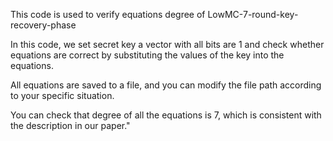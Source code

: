 This code is used to verify equations degree of LowMC-7-round-key-recovery-phase

In this code, we set secret key a vector with all bits are 1 and check whether equations are correct by substituting the values of the key into the equations.

All equations are saved to a file, and you can modify the file path according to your specific situation.

You can check that degree of all the equations is 7, which is consistent with the description in our paper."